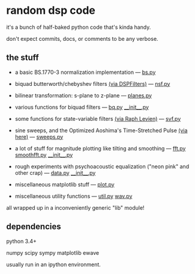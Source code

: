 # random dsp code

it's a bunch of half-baked python code that's kinda handy.

don't expect commits, docs, or comments to be any verbose.

## the stuff

* a basic BS.1770-3 normalization implementation
— [bs.py](/lib/bs.py)

* biquad butterworth/chebyshev filters [(via DSPFilters)][dspf]
— [nsf.py](/lib/nsf.py)

* bilinear transformation: s-plane to z-plane
— [planes.py](/lib/planes.py)

* various functions for biquad filters
— [bq.py](/lib/bq.py) [\_\_init\_\_.py](/lib/__init__.py)

* some functions for state-variable filters [(via Raph Levien)][svf]
— [svf.py](/lib/svf.py)

* sine sweeps, and the Optimized Aoshima's Time-Stretched Pulse [(via here)][sweeps]
— [sweeps.py](/lib/sweeps.py)

* a lot of stuff for magnitude plotting like tilting and smoothing
— [fft.py](/lib/fft.py) [smoothfft.py](/lib/smoothfft.py) [\_\_init\_\_.py](/lib/__init__.py)

* rough experiments with psychoacoustic equalization ("neon pink" and other crap)
— [data.py](/lib/data.py) [\_\_init\_\_.py](/lib/__init__.py)

* miscellaneous matplotlib stuff
— [plot.py](/lib/plot.py)

* miscellaneous utility functions
— [util.py](/lib/util.py) [wav.py](/lib/wav.py)

[dspf]: https://github.com/vinniefalco/DSPFilters/
[sweeps]: http://www.sound.sie.dendai.ac.jp/dsp/e-21.html
[svf]: http://nbviewer.ipython.org/urls/music-synthesizer-for-android.googlecode.com/git/lab/Second%20order%20sections%20in%20matrix%20form.ipynb

all wrapped up in a inconveniently generic "lib" module!

## dependencies

python 3.4+

numpy scipy sympy matplotlib ewave

usually run in an ipython environment.
